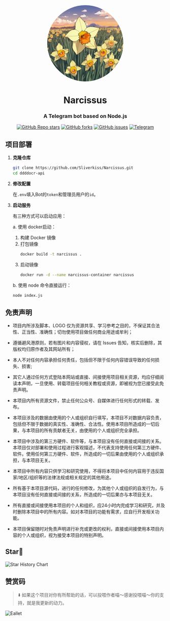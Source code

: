 <div align="center">
    <img src="https://raw.githubusercontent.com/Sliverkiss/GoodNight/main/IMG_4979.png" style="width: 240px;height: 240px;border-radius: 50%;object-fit: cover;overflow: hidden;"></img>
        <h1>Narcissus</h1>
        <h3>A Telegram bot based on Node.js</h3>
<a href="https://github.com/Sliverkiss/Narcissus/stargazers"><img alt="GitHub Repo stars" src="https://img.shields.io/github/stars/Sliverkiss/Narcissus?color=yellow&logo=riseup&logoColor=yellow&style=flat-square"></a>
<a href="https://github.com/Sliverkiss/Narcissus/network/members"><img alt="GitHub forks" src="https://img.shields.io/github/forks/Sliverkiss/Narcissus?color=orange&style=flat-square"></a>
<a href="https://github.com/Sliverkiss/Narcissus/issues"><img alt="GitHub issues" src="https://img.shields.io/github/issues/Sliverkiss/Narcissus?color=red&style=flat-square"></a>
<a href="https://t.me/sliverkiss_blog"><img alt="Telegram" src="https://img.shields.io/badge/chat-telegram-blue.svg?logo=telegram&style=flat-square"/></a> 
</div>

<h2>项目部署</h2>

1. **克隆仓库**
   ```bash
   git clone https://github.com/Sliverkiss/Narcissus.git
   cd ddddocr-api
   ```
2. **修改配置**

    在```.env```填入Bot的```token```和管理员用户的```id```。
   
4. **启动服务**
   
   有三种方式可以启动应用：

   a. 使用 docker启动：
      1. 构建 Docker 镜像
      2. 打包镜像
          ```bash
          docker build -t narcissus .
          ```
      3. 启动镜像
         ```bash
         docker run -d --name narcissus-container narcissus
         ```

   b. 使用 node 命令直接运行：
      ```bash
      node index.js
      ```

 ## 免责声明
* 项目内所涉及脚本、LOGO 仅为资源共享、学习参考之目的，不保证其合法性、正当性、准确性；切勿使用项目做任何商业用途或牟利；

* 遵循避风港原则，若有图片和内容侵权，请在 Issues 告知，核实后删除，其版权均归原作者及其网站所有；
* 本人不对任何内容承担任何责任，包括但不限于任何内容错误导致的任何损失、损害;
* 其它人通过任何方式登陆本网站或直接、间接使用项目相关资源，均应仔细阅读本声明，一旦使用、转载项目任何相关教程或资源，即被视为您已接受此免责声明。

* 本项目内所有资源文件，禁止任何公众号、自媒体进行任何形式的转载、发布。

* 本项目涉及的数据由使用的个人或组织自行填写，本项目不对数据内容负责，包括但不限于数据的真实性、准确性、合法性。使用本项目所造成的一切后果，与本项目的所有贡献者无关，由使用的个人或组织完全承担。

* 本项目中涉及的第三方硬件、软件等，与本项目没有任何直接或间接的关系。本项目仅对部署和使用过程进行客观描述，不代表支持使用任何第三方硬件、软件。使用任何第三方硬件、软件，所造成的一切后果由使用的个人或组织承担，与本项目无关。

* 本项目中所有内容只供学习和研究使用，不得将本项目中任何内容用于违反国家/地区/组织等的法律法规或相关规定的其他用途。

* 所有基于本项目源代码，进行的任何修改，为其他个人或组织的自发行为，与本项目没有任何直接或间接的关系，所造成的一切后果亦与本项目无关。

* 所有直接或间接使用本项目的个人和组织，应24小时内完成学习和研究，并及时删除本项目中的所有内容。如对本项目的功能有需求，应自行开发相关功能。

* 本项目保留随时对免责声明进行补充或更改的权利，直接或间接使用本项目内容的个人或组织，视为接受本项目的特别声明。

## Star🌟

<img src="https://api.star-history.com/svg?repos=sliverkiss/Narcissus&type=Date" alt="Star History Chart" width="600" height="356" align="center">

## 赞赏码

> ⬇️ 如果这个项目对你有所帮助的话，可以投喂作者喵～感谢投喂喵～你的支持，就是我更新的动力。
<img src="https://raw.githubusercontent.com/Sliverkiss/QuantumultX/main/icon/IMG_3486.jpeg" alt="Eallet" width="200" height="200" align="center">



